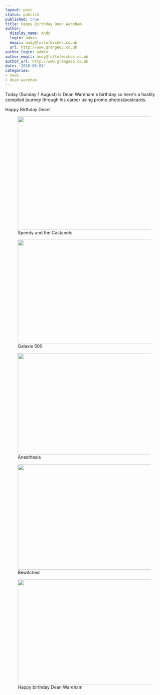 ```yaml
---
layout: post
status: publish
published: true
title: Happy Birthday Dean Wareham
author:
  display_name: Andy
  login: admin
  email: andy@fullofwishes.co.uk
  url: http://www.grange85.co.uk
author_login: admin
author_email: andy@fullofwishes.co.uk
author_url: http://www.grange85.co.uk
date: '2010-08-01'
categories:
- news
- dean wareham
---
```

<p>Today (Sunday 1 August) is Dean Wareham&#039;s birthday so here&#039;s a hastily compiled journey through his career using promo photos/postcards.
<p />Happy Birthday Dean!<br />
<figure class="caption aligncenter"><img src="https://media.fullofwishes.co.uk/00-misc/pictures/postcard_POSTCARDS_003.jpg" width="500" height="361" class /><figcaption class="caption-text"> Speedy and the Castanets</figcaption></figure>
<p><figure class="caption aligncenter"><img src="https://media.fullofwishes.co.uk/00-misc/pictures/postcard_galaxie500-postcard.jpg" width="500" height="330" class /><figcaption class="caption-text"> Galaxie 500</figcaption></figure>
<p><figure class="caption aligncenter"><img src="https://media.fullofwishes.co.uk/00-misc/pictures/postcard_dean_minttea_promo.jpg" width="430" height="322" class /><figcaption class="caption-text"> Anesthesia</figcaption></figure>
<p><figure class="caption aligncenter"><img src="https://media.fullofwishes.co.uk/00-misc/pictures/postcard_POSTCARDS_004.jpg" width="500" height="336" class /><figcaption class="caption-text"> Bewitched</figcaption></figure>
<p><figure class="caption aligncenter"><img src="https://media.fullofwishes.co.uk/00-misc/pictures/postcard_deanwareham-postcard.jpg" width="500" height="334" class /><figcaption class="caption-text"> Happy birthday Dean Wareham</figcaption></figure>
